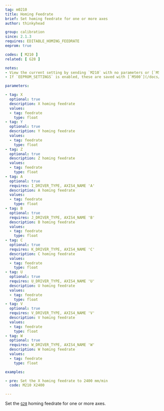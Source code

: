 ```yaml
---
tag: m0210
title: Homing Feedrate
brief: Set homing feedrate for one or more axes
author: thinkyhead

group: calibration
since: 2.1.3
requires: EDITABLE_HOMING_FEEDRATE
eeprom: true

codes: [ M210 ]
related: [ G28 ]

notes:
- View the current setting by sending `M210` with no parameters or [`M503`](/docs/gcode/M503.html).
- If `EEPROM_SETTINGS` is enabled, these are saved with [`M500`](/docs/gcode/M500.html), loaded with [`M501`](/docs/gcode/M501.html), and reset with [`M502`](/docs/gcode/M502.html).

parameters:

- tag: X
  optional: true
  description: X homing feedrate
  values:
  - tag: feedrate
    type: float
- tag: Y
  optional: true
  description: Y homing feedrate
  values:
  - tag: feedrate
    type: float
- tag: Z
  optional: true
  description: Z homing feedrate
  values:
  - tag: feedrate
    type: float
- tag: A
  optional: true
  requires: I_DRIVER_TYPE, AXIS4_NAME 'A'
  description: A homing feedrate
  values:
  - tag: feedrate
    type: float
- tag: B
  optional: true
  requires: J_DRIVER_TYPE, AXIS4_NAME 'B'
  description: B homing feedrate
  values:
  - tag: feedrate
    type: float
- tag: C
  optional: true
  requires: K_DRIVER_TYPE, AXIS4_NAME 'C'
  description: C homing feedrate
  values:
  - tag: feedrate
    type: float
- tag: U
  optional: true
  requires: U_DRIVER_TYPE, AXIS4_NAME 'U'
  description: U homing feedrate
  values:
  - tag: feedrate
    type: float
- tag: V
  optional: true
  requires: V_DRIVER_TYPE, AXIS4_NAME 'V'
  description: V homing feedrate
  values:
  - tag: feedrate
    type: float
- tag: W
  optional: true
  requires: W_DRIVER_TYPE, AXIS4_NAME 'W'
  description: W homing feedrate
  values:
  - tag: feedrate
    type: float

examples:

- pre: Set the X homing feedrate to 2400 mm/min
  code: M210 X2400

---
```


Set the [`G28`](/docs/gcode/G028.html) homing feedrate for one or more axes.
